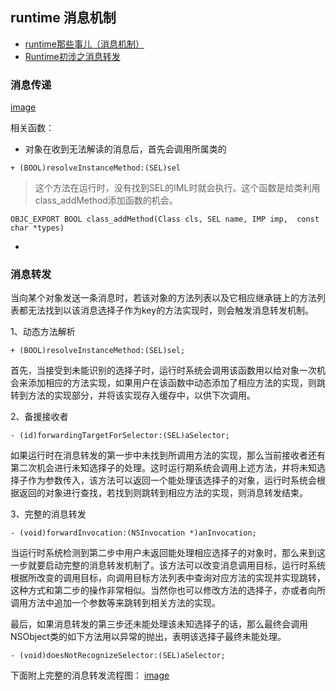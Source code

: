 ## runtime 消息机制

  * [runtime那些事儿（消息机制）](http://www.cocoachina.com/ios/20160301/15494.html)
  * [Runtime初涉之消息转发](http://www.cocoachina.com/ios/20151015/13769.html)

### 消息传递

[image](https://github.com/BinaryArtists/not-just-code/blob/master/articles.ios/imges/message_send_funct_invoke.png)

相关函数：
  * 对象在收到无法解读的消息后，首先会调用所属类的
  ```
  + (BOOL)resolveInstanceMethod:(SEL)sel
  ```

  > 这个方法在运行时，没有找到SEL的IML时就会执行。这个函数是给类利用class_addMethod添加函数的机会。

  ```
  OBJC_EXPORT BOOL class_addMethod(Class cls, SEL name, IMP imp,  const char *types)
  ```

  *

### 消息转发

当向某个对象发送一条消息时，若该对象的方法列表以及它相应继承链上的方法列表都无法找到以该消息选择子作为key的方法实现时，则会触发消息转发机制。

1、动态方法解析
```
+ (BOOL)resolveInstanceMethod:(SEL)sel;
```
首先，当接受到未能识别的选择子时，运行时系统会调用该函数用以给对象一次机会来添加相应的方法实现，如果用户在该函数中动态添加了相应方法的实现，则跳转到方法的实现部分，并将该实现存入缓存中，以供下次调用。

2、备援接收者
```
- (id)forwardingTargetForSelector:(SEL)aSelector;
```
如果运行时在消息转发的第一步中未找到所调用方法的实现，那么当前接收者还有第二次机会进行未知选择子的处理。这时运行期系统会调用上述方法，并将未知选择子作为参数传入，该方法可以返回一个能处理该选择子的对象，运行时系统会根据返回的对象进行查找，若找到则跳转到相应方法的实现，则消息转发结束。

3、完整的消息转发
```
- (void)forwardInvocation:(NSInvocation *)anInvocation;
```
当运行时系统检测到第二步中用户未返回能处理相应选择子的对象时，那么来到这一步就要启动完整的消息转发机制了。该方法可以改变消息调用目标，运行时系统根据所改变的调用目标，向调用目标方法列表中查询对应方法的实现并实现跳转，这种方式和第二步的操作非常相似。当然你也可以修改方法的选择子，亦或者向所调用方法中追加一个参数等来跳转到相关方法的实现。

最后，如果消息转发的第三步还未能处理该未知选择子的话，那么最终会调用NSObject类的如下方法用以异常的抛出，表明该选择子最终未能处理。

```
- (void)doesNotRecognizeSelector:(SEL)aSelector;
```

下面附上完整的消息转发流程图：
[image]()

###
